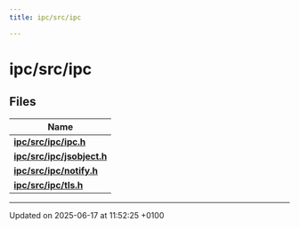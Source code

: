 ```yaml
---
title: ipc/src/ipc

---
```


# ipc/src/ipc



## Files

| Name           |
| -------------- |
| **[ipc/src/ipc/ipc.h](ipc_8h.md#file-ipc.h)**  |
| **[ipc/src/ipc/jsobject.h](ipc_2src_2ipc_2jsobject_8h.md#file-jsobject.h)**  |
| **[ipc/src/ipc/notify.h](notify_8h.md#file-notify.h)**  |
| **[ipc/src/ipc/tls.h](tls_8h.md#file-tls.h)**  |






-------------------------------

Updated on 2025-06-17 at 11:52:25 +0100

